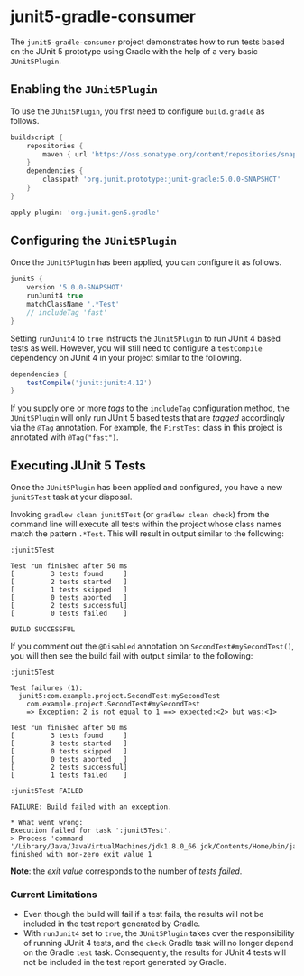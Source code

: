# junit5-gradle-consumer

The `junit5-gradle-consumer` project demonstrates how to run tests based on
the JUnit 5 prototype using Gradle with the help of a very basic `JUnit5Plugin`.

## Enabling the `JUnit5Plugin`

To use the `JUnit5Plugin`, you first need to configure `build.gradle` as follows.

```groovy
buildscript {
	repositories {
		maven { url 'https://oss.sonatype.org/content/repositories/snapshots' }
	}
	dependencies {
		classpath 'org.junit.prototype:junit-gradle:5.0.0-SNAPSHOT'
	}
}

apply plugin: 'org.junit.gen5.gradle'
```

## Configuring the `JUnit5Plugin`

Once the `JUnit5Plugin` has been applied, you can configure it as follows.

```groovy
junit5 {
	version '5.0.0-SNAPSHOT'
	runJunit4 true
	matchClassName '.*Test'
	// includeTag 'fast'
}

```

Setting `runJunit4` to `true` instructs the `JUnit5Plugin` to run JUnit 4
based tests as well. However, you will still need to configure a
`testCompile` dependency on JUnit 4 in your project similar to the following.

```groovy
dependencies {
	testCompile('junit:junit:4.12')
}
```

If you supply one or more _tags_ to the `includeTag` configuration method,
the `JUnit5Plugin` will only run JUnit 5 based tests that are _tagged_
accordingly via the `@Tag` annotation. For example, the `FirstTest` class
in this project is annotated with `@Tag("fast")`.

## Executing JUnit 5 Tests

Once the `JUnit5Plugin` has been applied and configured, you have a new
`junit5Test` task at your disposal.

Invoking `gradlew clean junit5Test` (or `gradlew clean check`) from the
command line will execute all tests within the project whose class names
match the pattern `.*Test`. This will result in output similar to the
following:

```
:junit5Test

Test run finished after 50 ms
[         3 tests found     ]
[         2 tests started   ]
[         1 tests skipped   ]
[         0 tests aborted   ]
[         2 tests successful]
[         0 tests failed    ]

BUILD SUCCESSFUL
```

If you comment out the `@Disabled` annotation on `SecondTest#mySecondTest()`, you
will then see the build fail with output similar to the following:

```
:junit5Test

Test failures (1):
  junit5:com.example.project.SecondTest:mySecondTest
    com.example.project.SecondTest#mySecondTest
    => Exception: 2 is not equal to 1 ==> expected:<2> but was:<1>

Test run finished after 50 ms
[         3 tests found     ]
[         3 tests started   ]
[         0 tests skipped   ]
[         0 tests aborted   ]
[         2 tests successful]
[         1 tests failed    ]

:junit5Test FAILED

FAILURE: Build failed with an exception.

* What went wrong:
Execution failed for task ':junit5Test'.
> Process 'command '/Library/Java/JavaVirtualMachines/jdk1.8.0_66.jdk/Contents/Home/bin/java'' finished with non-zero exit value 1
```

**Note**: the _exit value_ corresponds to the number of _tests failed_.

### Current Limitations

- Even though the build will fail if a test fails, the results will not
  be included in the test report generated by Gradle.
- With `runJunit4` set to `true`, the `JUnit5Plugin` takes over the
  responsibility of running JUnit 4 tests, and the `check` Gradle task
  will no longer depend on the Gradle `test` task. Consequently, the
  results for JUnit 4 tests will not be included in the test report
  generated by Gradle.
